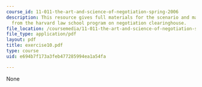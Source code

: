 ```yaml
---
course_id: 11-011-the-art-and-science-of-negotiation-spring-2006
description: This resource gives full materials for the scenario and major lessons
  from the harvard law school program on negotiation clearinghouse.
file_location: /coursemedia/11-011-the-art-and-science-of-negotiation-spring-2006/e694b7f173a3feb477285994ea1a54fa_exercise10.pdf
file_type: application/pdf
layout: pdf
title: exercise10.pdf
type: course
uid: e694b7f173a3feb477285994ea1a54fa

---
```

None